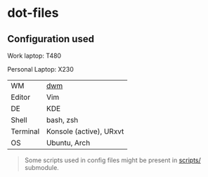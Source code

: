 # dot-files


## Configuration used


Work laptop: T480

Personal Laptop: X230



|        |     |
|--------|-----|
| WM | [dwm](https://github.com/chinmaychhajed/dwm) |
| Editor | Vim |
| DE | KDE |
| Shell | bash, zsh |
| Terminal | Konsole (active), URxvt |
| OS | Ubuntu, Arch |


> Some scripts used in config files might be present in [scripts/](https://github.com/chinmaychhajed/scripts) submodule.
